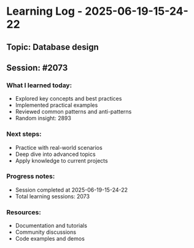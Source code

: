 # Learning Log - 2025-06-19-15-24-22

## Topic: Database design
## Session: #2073

### What I learned today:
- Explored key concepts and best practices
- Implemented practical examples  
- Reviewed common patterns and anti-patterns
- Random insight: 2893

### Next steps:
- Practice with real-world scenarios
- Deep dive into advanced topics
- Apply knowledge to current projects

### Progress notes:
- Session completed at 2025-06-19-15-24-22
- Total learning sessions: 2073

### Resources:
- Documentation and tutorials
- Community discussions
- Code examples and demos
